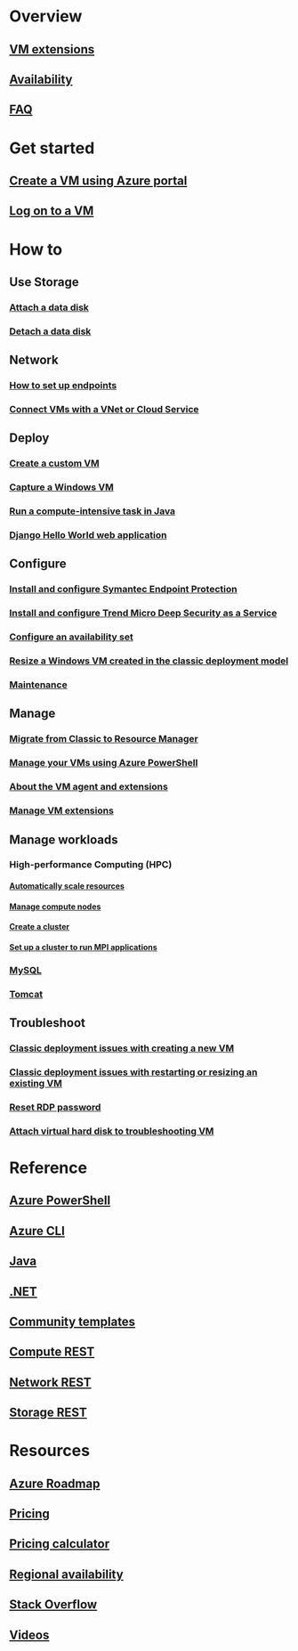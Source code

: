 # Overview
## [VM extensions](agents-and-extensions-classic.md)
## [Availability](configure-availability-classic.md)
## [FAQ](faq-classic.md)

# Get started
## [Create a VM using Azure portal](tutorial-classic.md)
## [Log on to a VM](connect-logon-classic.md)

# How to
## Use Storage
### [Attach a data disk](attach-disk-classic.md)
### [Detach a data disk](detach-disk-classic.md)

## Network
### [How to set up endpoints](setup-endpoints.md)
### [Connect VMs with a VNet or Cloud Service](connect-vms-classic.md)

## Deploy
### [Create a custom VM](createportal-classic.md)
### [Capture a Windows VM](capture-image-classic.md)
### [Run a compute-intensive task in Java](java-run-compute-intensive-task.md)
### [Django Hello World web application](python-django-web-app.md)

## Configure
### [Install and configure Symantec Endpoint Protection](install-symantec.md)
### [Install and configure Trend Micro Deep Security as a Service](install-trend.md)
### [Configure an availability set](configure-availability-classic.md)
### [Resize a Windows VM created in the classic deployment model](resize-vm-classic.md)
### [Maintenance](planned-maintenance-schedule-classic.md)

## Manage
### [Migrate from Classic to Resource Manager](https://docs.microsoft.com/azure/virtual-machines/windows/migration-classic-resource-manager-deep-dive)
### [Manage your VMs using Azure PowerShell](manage-psh-classic.md)
### [About the VM agent and extensions](agents-and-extensions-classic.md)
### [Manage VM extensions](manage-extensions-classic.md)

## Manage workloads
### High-performance Computing (HPC)
#### [Automatically scale resources](hpcpack-cluster-node-autogrowshrink.md)
#### [Manage compute nodes](hpcpack-cluster-node-manage.md)
#### [Create a cluster](hpcpack-cluster-powershell-script.md)
#### [Set up a cluster to run MPI applications](hpcpack-rdma-cluster.md)
### [MySQL](mysql-2008r2.md)
### [Tomcat](java-run-tomcat-app-server.md)

## Troubleshoot
### [Classic deployment issues with creating a new VM](troubleshoot-deployment-new-vm.md)
### [Classic deployment issues with restarting or resizing an existing VM](virtual-machines-windows-classic-restart-resize-error-troubleshooting.md)
### [Reset RDP password](reset-rdp.md)
### [Attach virtual hard disk to troubleshooting VM](troubleshoot-recovery-disks-portal.md)

# Reference
## [Azure PowerShell](/powershell/azure/overview)
## [Azure CLI](/cli/azure/vm)
## [Java](/java/api)
## [.NET](/dotnet/api/microsoft.azure.management.compute)
## [Community templates](https://azure.microsoft.com/documentation/templates)
## [Compute REST](https://msdn.microsoft.com/library/jj157206.aspx)
## [Network REST](https://msdn.microsoft.com/library/jj157182.aspx)
## [Storage REST](https://msdn.microsoft.com/library/ee460790.aspx)

# Resources
## [Azure Roadmap](https://azure.microsoft.com/roadmap/?category=compute)
## [Pricing](https://azure.microsoft.com/pricing/details/virtual-machines/#Windows)
## [Pricing calculator](https://azure.microsoft.com/pricing/calculator/)
## [Regional availability](https://azure.microsoft.com/regions/services/)
## [Stack Overflow](http://stackoverflow.com/questions/tagged/azure-virtual-machine)
## [Videos](https://azure.microsoft.com/documentation/videos/index/?services=virtual-machines)
